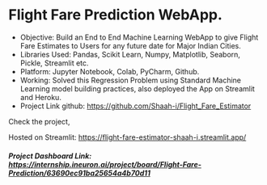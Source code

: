 # Flight Fare Prediction WebApp.
- Objective: Build an End to End Machine Learning WebApp to give Flight Fare Estimates to Users for any future date for Major Indian Cities.
- Libraries Used: Pandas, Scikit Learn, Numpy, Matplotlib, Seaborn, Pickle, Streamlit etc. 
- Platform: Jupyter Notebook, Colab, PyCharm, Github.
- Working: Solved this Regression Problem using Standard Machine Learning model building practices, also deployed the App on Streamlit and Heroku.
- Project Link github: https://github.com/Shaah-i/Flight_Fare_Estimator

Check the project,

Hosted on Streamlit: https://flight-fare-estimator-shaah-i.streamlit.app/


##### Project Dashboard Link: https://internship.ineuron.ai/project/board/Flight-Fare-Prediction/63690ec91ba25654a4b70d11